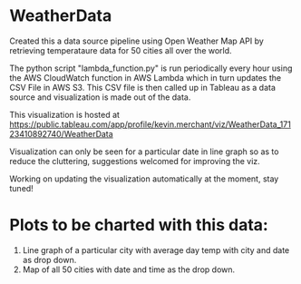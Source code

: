 # WeatherData
Created this a data source pipeline using Open Weather Map API by retrieving temperataure data for 50 cities all over the world. 

The python script "lambda_function.py" is run periodically every hour using the AWS CloudWatch function in AWS Lambda which in turn updates the CSV File in AWS S3. This CSV file is then called up in Tableau as a data source and visualization is made out of the data.

This visualization is hosted at https://public.tableau.com/app/profile/kevin.merchant/viz/WeatherData_17123410892740/WeatherData

Visualization can only be seen for a particular date  in line graph so as to reduce the cluttering, suggestions welcomed for improving the viz.

Working on updating the visualization automatically at the moment, stay tuned!


# Plots to be charted with this data:
1. Line graph of a particular city with average day temp with city and date as drop down.
2. Map of all 50 cities with date and time as the drop down.
